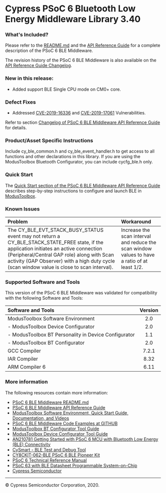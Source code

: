 ﻿# Cypress PSoC 6 Bluetooth Low Energy Middleware Library 3.40

### What's Included?
Please refer to the [README.md](./README.md) and the [API Reference Guide](https://cypresssemiconductorco.github.io/bless/ble_api_reference_manual/html/index.html) for a complete description of the PSoC 6 BLE Middleware.

The revision history of the PSoC 6 BLE Middleware is also available on the [API Reference Guide Changelog](https://cypresssemiconductorco.github.io/bless/ble_api_reference_manual/html/page_group_ble_changelog.html).

### New in this release:
* Added support BLE Single CPU mode on CM0+ core. 

### Defect Fixes
* Addressed [CVE-2019-16336](https://cve.mitre.org/cgi-bin/cvename.cgi?name=CVE-2019-16336) and [CVE-2019-17061](https://cve.mitre.org/cgi-bin/cvename.cgi?name=CVE-2019-17061) Vulnerabilities.

Refer to section [Changelog of PSoC 6 BLE Middleware API Reference Guide](https://cypresssemiconductorco.github.io/bless/ble_api_reference_manual/html/page_group_ble_changelog.html) for details.


### Product/Asset Specific Instructions
Include cy_ble_common.h and cy_ble_event_handler.h to get access to all functions and other declarations in this library. If you are using the ModusToolbox Bluetooth Configurator, you can include cycfg_ble.h only.

### Quick Start
The [Quick Start section of the PSoC 6 BLE Middleware API Reference Guide](https://cypresssemiconductorco.github.io/bless/ble_api_reference_manual/html/page_ble_quick_start.html) describes step-by-step instructions to configure and launch BLE in [ModusToolbox](https://www.cypress.com/products/modustoolbox-software-environment).

### Known Issues
| Problem                                                  | Workaround |
| :---                                                     | :----  |
| The CY_BLE_EVT_STACK_BUSY_STATUS event may not return a CY_BLE_STACK_STATE_FREE state, if the application initiates an active connection (Peripheral/Central GAP role) along with Scan activity (GAP Observer) with a high duty cycle (scan window value is close to scan interval). | Increase the scan interval and reduce the scan window values to have a  ratio of at least 1/2. |


### Supported Software and Tools
This version of the PSoC 6 BLE Middleware was validated for compatibility with the following Software and Tools:

| Software and Tools                                      | Version |
| :---                                                    | :----:  |
| ModusToolbox Software Environment                       | 2.0     |
| - ModusToolbox Device Configurator                      | 2.0     |
| - ModusToolbox BT Personality in Device Configurator    | 1.1     |
| - ModusToolbox BT Configurator                          | 2.0     |
| GCC Compiler                                            | 7.2.1   |
| IAR Compiler                                            | 8.32    |
| ARM Compiler 6                                          | 6.11    |

### More information
The following resources contain more information:
* [PSoC 6 BLE Middleware README.md](./README.md)
* [PSoC 6 BLE Middleware API Reference Guide](https://cypresssemiconductorco.github.io/bless/ble_api_reference_manual/html/index.html)
* [ModusToolbox Software Environment, Quick Start Guide, Documentation, and Videos](https://www.cypress.com/products/modustoolbox-software-environment)
* [PSoC 6 BLE Middleware Code Examples at GITHUB](https://github.com/cypresssemiconductorco)
* [ModusToolbox BT Configurator Tool Guide](https://www.cypress.com/ModusToolboxBLEConfig)
* [ModusToolbox Device Configurator Tool Guide](https://www.cypress.com/ModusToolboxDeviceConfig)
* [AN210781 Getting Started with PSoC 6 MCU with Bluetooth Low Energy (BLE) Connectivity](http://www.cypress.com/an210781)
* [CySmart - BLE Test and Debug Tool](http://www.cypress.com/documentation/software-and-drivers/cysmart-bluetooth-le-test-and-debug-tool)
* [CY8CKIT-062-BLE PSoC 6 BLE Pioneer Kit](http://www.cypress.com/cy8ckit-062-ble)
* [PSoC 6 Technical Reference Manual](https://www.cypress.com/documentation/technical-reference-manuals/psoc-6-mcu-psoc-63-ble-architecture-technical-reference)
* [PSoC 63 with BLE Datasheet Programmable System-on-Chip](http://www.cypress.com/ds218787)
* [Cypress Semiconductor](http://www.cypress.com)
---
© Cypress Semiconductor Corporation, 2020.
